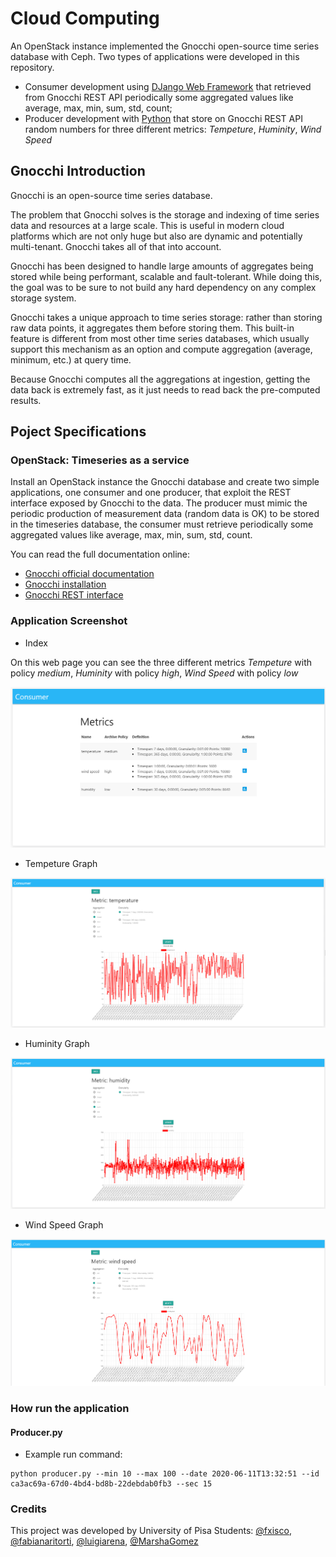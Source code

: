 
# Cloud Computing

An OpenStack instance implemented the Gnocchi open-source time series database with Ceph. Two types of applications were developed in this repository.

- Consumer development using [DJango Web Framework](https://www.djangoproject.com/) that retrieved from Gnocchi REST API periodically some aggregated values like average, max, min, sum, std, count;  
- Producer development with [Python](https://www.python.org/) that store on Gnocchi REST API random numbers for three different metrics: _Tempeture_, _Huminity_, _Wind Speed_

## Gnocchi Introduction

Gnocchi is an open-source time series database.

The problem that Gnocchi solves is the storage and indexing of time series data and resources at a large scale. This is useful in modern cloud platforms which are not only huge but also are dynamic and potentially multi-tenant. Gnocchi takes all of that into account.

Gnocchi has been designed to handle large amounts of aggregates being stored while being performant, scalable and fault-tolerant. While doing this, the goal was to be sure to not build any hard dependency on any complex storage system.

Gnocchi takes a unique approach to time series storage: rather than storing raw data points, it aggregates them before storing them. This built-in feature is different from most other time series databases, which usually support this mechanism as an option and compute aggregation (average, minimum, etc.) at query time.

Because Gnocchi computes all the aggregations at ingestion, getting the data back is extremely fast, as it just needs to read back the pre-computed results.

## Poject Specifications

### OpenStack: Timeseries as a service

Install an OpenStack instance the Gnocchi database and create two simple applications, one consumer and one producer, that exploit the REST interface exposed by Gnocchi to  the data. The producer must mimic the periodic production of measurement data (random data is OK) to be stored in the timeseries database, the consumer must retrieve periodically some aggregated values like average, max, min, sum, std, count.

You can read the full documentation online:

- [Gnocchi official documentation](http://gnocchi.osci.io)
- [Gnocchi installation](https://jaas.ai/gnocchi/37)
- [Gnocchi REST interface](https://gnocchi.xyz/rest.html)

### Application Screenshot

- Index

On this web page you can see the three different metrics _Tempeture_ with policy _medium_, _Huminity_ with policy _high_, _Wind Speed_ with policy _low_

![Index](documentation/img/Gnocchi-index.PNG)

- Tempeture Graph

![Tempeture](documentation/img/Gnocchi-Graphical-Tempeture.PNG)

- Huminity Graph

![Huminity](documentation/img/Gnocchi-Graphical-Huminity.PNG)

- Wind Speed Graph

![Wind Speed](documentation/img/Gnocchi-Graphical-WindSpeed.PNG)

### How run the application
#### Producer.py

* Example run command:
```ssh
python producer.py --min 10 --max 100 --date 2020-06-11T13:32:51 --id ca3ac69a-67d0-4bd4-bd8b-22debdab0fb3 --sec 15
```

### Credits

This project was developed by University of Pisa Students: [@fxisco](https://github.com/fxisco), [@fabianaritorti](https://github.com/fabianaritorti), [@luigiarena](https://github.com/luigiarena), [@MarshaGomez](https://github.com/MarshaGomez)
